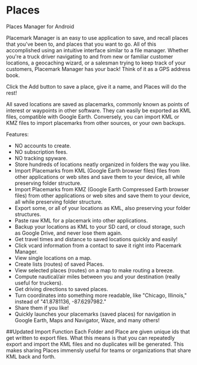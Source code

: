 # Places
Places Manager for Android

Placemark Manager is an easy to use application to save, and recall places that you've been to, and places that you want to go.  All of this accomplished using an intuitive interface similar to a file manager.   Whether you're a truck driver navigating to and from new or familiar customer locations, a geocaching wizard, or a salesman trying to keep track of your customers, Placemark Manager has your back!  Think of it as a GPS address book.

Click the Add button to save a place, give it a name, and Places will do the rest!

All saved locations are saved as placemarks, commonly known as points of interest or waypoints in other software.  They can easily be exported as KML files, compatible with Google Earth.  Conversely, you can import KML or KMZ files to import placemarks from other sources, or your own backups.

Features:

* NO accounts to create.
* NO subscription fees.
* NO tracking spyware.
* Store hundreds of locations neatly organized in folders the way you like.
* Import Placemarks from KML (Google Earth browser files) files from other applications or web sites and save them to your device, all while preserving folder structure.
* Import Placemarks from KMZ (Google Earth Compressed Earth browser files) from other applications or web sites and save them to your device, all while preserving folder structure.
* Export some, or all of your locations as KML, also preserving your folder structures.
* Paste raw KML for a placemark into other applications.  
* Backup your locations as KML to your SD card, or cloud storage, such as Google Drive, and never lose them again.
* Get travel times and distance to saved locations quickly and easily!  
* Click vcard information from a contact to save it right into Placemark Manager. 
* View single locations on a map.
* Create lists (routes) of saved Places.
* View selected places (routes) on a map to make routing a breeze. 
* Compute nautical/air miles between you and your destination (really useful for truckers). 
* Get driving directions to saved places.
* Turn coordinates into something more readable, like "Chicago, Illinois," instead of "41.8781136, -87.6297982."
* Share them if you like!
* Quickly launches your placemarks (saved places) for navigation in Google Earth, Maps and Navigator, Waze, and many others!

##Updated Import Function
Each Folder and Place are given unique ids that get written to export files. What this means is that you can repeatedly export and import the KML files and no duplicates will be generated. This makes sharing Places immensly useful for teams or organizations that share KML back and forth.